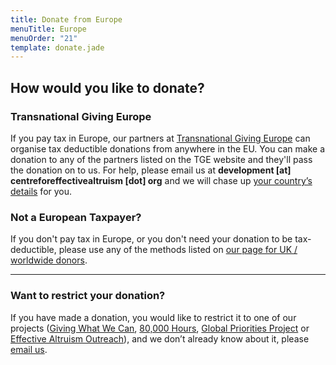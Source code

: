 ```yaml
---
title: Donate from Europe
menuTitle: Europe
menuOrder: "21"
template: donate.jade
---
```


<div id="donation-methods">
<div class="row">
<div class="col-xs-12 donation-methods-header">

## How would you like to donate?

</div>
</div>


<div class="row">

<div class="col-sm-6">

<h3><i class="fa fa-eur"></i> Transnational Giving Europe</h3>

If you pay tax in Europe, our partners at [Transnational Giving Europe](http://www.transnationalgiving.eu/tge/details.aspx?id=219942&LangType=1033/) can organise tax deductible donations from anywhere in the EU. You can make a donation to any of the partners listed on the TGE website and they'll pass the donation on to us. For help, please email us at **development [at] centreforeffectivealtruism [dot] org** and we will chase up [your country’s details](http://www.transnationalgiving.eu/tge/details.aspx?id=219942&LangType=1033) for you.

</div>

<div class="col-sm-6">

<h3><i class="fa fa-globe"></i> Not a European Taxpayer?</h3>

If you don't pay tax in Europe, or you don't need your donation to be tax-deductible, please use any of the methods listed on [our page for UK / worldwide donors](/donate/donate-from-the-united-kingdom-worldwide/)</a>.

</div>

</div>

---

### Want to restrict your donation?

If you have made a donation, you would like to restrict it to one of our projects ([Giving What We Can](https://www.givingwhatwecan.org/), [80,000 Hours](https://80000hours.org), [Global Priorities Project](http://www.globalprioritiesproject.org) or [Effective Altruism Outreach](http://effectivealtruism.org/)), and we don’t already know about it, please [email us](/contact).
